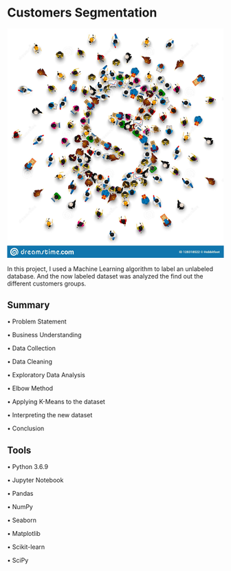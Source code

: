 # Customers Segmentation
![Image](customers_segmentation_image.jpg)

In this project, I used a Machine Learning algorithm to label an unlabeled database. And the now labeled dataset was analyzed the find out the different customers groups.

## Summary

• Problem Statement

• Business Understanding

• Data Collection

• Data Cleaning

• Exploratory Data Analysis 

• Elbow Method 

• Applying K-Means to the dataset

• Interpreting the new dataset

• Conclusion

## Tools

• Python 3.6.9

• Jupyter Notebook

• Pandas

• NumPy

• Seaborn

• Matplotlib

• Scikit-learn

• SciPy
